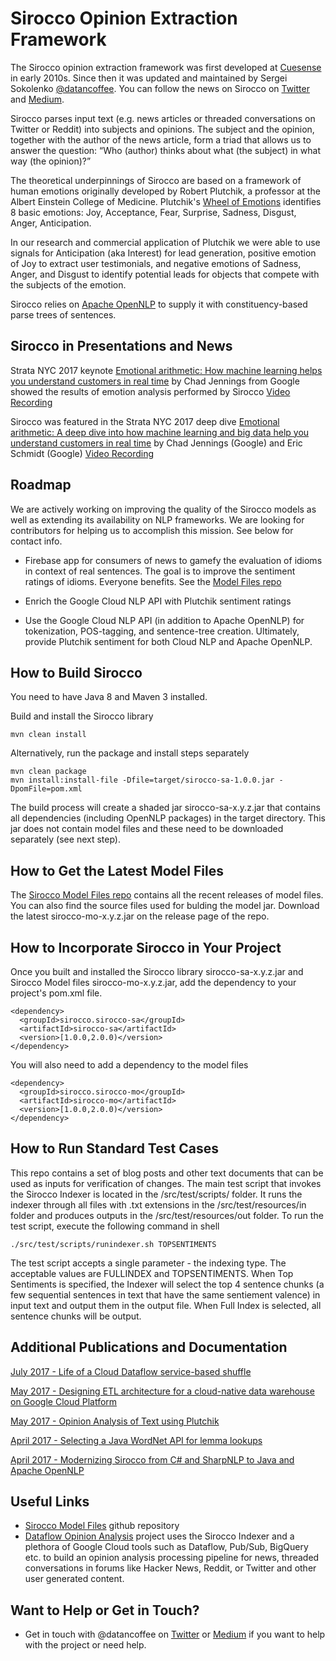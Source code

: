 # Sirocco Opinion Extraction Framework

The Sirocco opinion extraction framework was first developed at [Cuesense](http://cuesense.com) in early 2010s. 
Since then it was updated and maintained by Sergei Sokolenko [@datancoffee](https://twitter.com/datancoffee). You can follow the news on Sirocco on [Twitter](https://twitter.com/datancoffee) and [Medium](https://medium.com/@datancoffee).

Sirocco parses input text (e.g. news articles or threaded conversations on Twitter or Reddit) into subjects and opinions. The subject and the opinion, together with the author of the news article, form a triad that allows us to answer the question: “Who (author) thinks about what (the subject) in what way (the opinion)?”

The theoretical underpinnings of Sirocco are based on a framework of human emotions originally developed by Robert Plutchik, a professor at the Albert Einstein College of Medicine. Plutchik's [Wheel of Emotions](https://en.wikipedia.org/wiki/Contrasting_and_categorization_of_emotions) identifies 8 basic emotions: Joy, Acceptance, Fear, Surprise, Sadness, Disgust, Anger, Anticipation. 

In our research and commercial application of Plutchik we were able to use signals for Anticipation (aka Interest) for lead generation, positive emotion of Joy to extract user testimonials, and negative emotions of Sadness, Anger, and Disgust to identify potential leads for objects that compete with the subjects of the emotion. 

Sirocco relies on [Apache OpenNLP](https://opennlp.apache.org/) to supply it with constituency-based parse trees of sentences.

## Sirocco in Presentations and News

Strata NYC 2017 keynote 
[Emotional arithmetic: How machine learning helps you understand customers in real time](https://conferences.oreilly.com/strata/strata-ny/public/schedule/detail/63895)
by Chad Jennings from Google showed the results of emotion analysis performed by Sirocco
[Video Recording](https://www.oreilly.com/ideas/emotional-arithmetic-how-machine-learning-helps-you-understand-customers-in-real-time)

Sirocco was featured in the Strata NYC 2017 deep dive
[Emotional arithmetic: A deep dive into how machine learning and big data help you understand customers in real time](https://conferences.oreilly.com/strata/strata-ny/public/schedule/detail/63620) by Chad Jennings (Google) and Eric Schmidt (Google)
[Video Recording](https://www.safaribooksonline.com/library/view/strata-data-conference/9781491976326/video314135.html)

## Roadmap

We are actively working on improving the quality of the Sirocco models as well as extending its availability on NLP frameworks. We are looking for contributors for helping us to accomplish this mission. See below for contact info.

* Firebase app for consumers of news to gamefy the evaluation of idioms in context of real sentences. The goal is to improve the sentiment ratings of idioms. Everyone benefits. See the [Model Files repo](https://github.com/datancoffee/sirocco-mo)

* Enrich the Google Cloud NLP API with Plutchik sentiment ratings

* Use the Google Cloud NLP API (in addition to Apache OpenNLP) for tokenization, POS-tagging, and sentence-tree creation. Ultimately, provide Plutchik sentiment for both Cloud NLP and Apache OpenNLP.
 

## How to Build Sirocco

You need to have Java 8 and Maven 3 installed.

Build and install the Sirocco library
```
mvn clean install
```

Alternatively, run the package and install steps separately
```
mvn clean package
mvn install:install-file -Dfile=target/sirocco-sa-1.0.0.jar -DpomFile=pom.xml
```

The build process will create a shaded jar sirocco-sa-x.y.z.jar that contains all dependencies (including OpenNLP packages) in the target directory. This jar does not contain model files and these need to be downloaded separately (see next step). 

## How to Get the Latest Model Files 

The [Sirocco Model Files repo](https://github.com/datancoffee/sirocco-mo/releases) contains all the recent releases of model files. You can also find the source files used for bulding the model jar. Download the latest sirocco-mo-x.y.z.jar on the release page of the repo.


## How to Incorporate Sirocco in Your Project

Once you built and installed the Sirocco library sirocco-sa-x.y.z.jar and Sirocco Model files sirocco-mo-x.y.z.jar, add the dependency to your project's pom.xml file.

```
<dependency>
  <groupId>sirocco.sirocco-sa</groupId>
  <artifactId>sirocco-sa</artifactId>
  <version>[1.0.0,2.0.0)</version>
</dependency>
```

You will also need to add a dependency to the model files

```
<dependency>
  <groupId>sirocco.sirocco-mo</groupId>
  <artifactId>sirocco-mo</artifactId>
  <version>[1.0.0,2.0.0)</version>
</dependency>
```

## How to Run Standard Test Cases

This repo contains a set of blog posts and other text documents that can be used as inputs for verification of changes. The main test script that invokes the Sirocco Indexer is located in the /src/test/scripts/ folder. It runs the indexer through all  files with .txt extensions in the /src/test/resources/in folder and produces outputs in the /src/test/resources/out folder. To run the test script, execute the following command in shell 

```
./src/test/scripts/runindexer.sh TOPSENTIMENTS
```

The test script accepts a single parameter - the indexing type. The acceptable values are FULLINDEX and TOPSENTIMENTS. When Top Sentiments is specified, the Indexer will select the top 4 sentence chunks (a few sequential sentences in text that have the same sentiement valence) in input text and output them in the output file. When Full Index is selected, all sentence chunks will be output.

## Additional Publications and Documentation


[July 2017 - Life of a Cloud Dataflow service-based shuffle](https://cloud.google.com/blog/big-data/2017/07/life-of-a-cloud-dataflow-service-based-shuffle)

[May 2017 - Designing ETL architecture for a cloud-native data warehouse on Google Cloud Platform](https://cloud.google.com/blog/big-data/2017/05/designing-etl-architecture-for-a-cloud-native-data-warehouse-on-google-cloud-platform)

[May 2017 - Opinion Analysis of Text using Plutchik](https://medium.com/@datancoffee/opinion-analysis-of-text-using-plutchik-5119a80229ea)

[April 2017 - Selecting a Java WordNet API for lemma lookups](https://medium.com/@datancoffee/selecting-a-java-wordnet-api-for-lemma-lookups-7fae7a273f91)

[April 2017 - Modernizing Sirocco from C# and SharpNLP to Java and Apache OpenNLP](https://medium.com/@datancoffee/modernizing-sirocco-from-c-and-sharpnlp-to-java-and-apache-opennlp-56550ee041b6)

## Useful Links

* [Sirocco Model Files](https://github.com/datancoffee/sirocco-mo) github repository 
* [Dataflow Opinion Analysis](https://github.com/GoogleCloudPlatform/dataflow-opinion-analysis) project uses the Sirocco Indexer and a plethora of Google Cloud tools such as Dataflow, Pub/Sub, BigQuery etc. to build an opinion analysis processing pipeline for news, threaded conversations in forums like Hacker News, Reddit, or Twitter and other user generated content.

## Want to Help or Get in Touch?

* Get in touch with @datancoffee on [Twitter](https://twitter.com/datancoffee) or [Medium](http://medium.com/@datancoffee) if you want to help with the project or need help.




